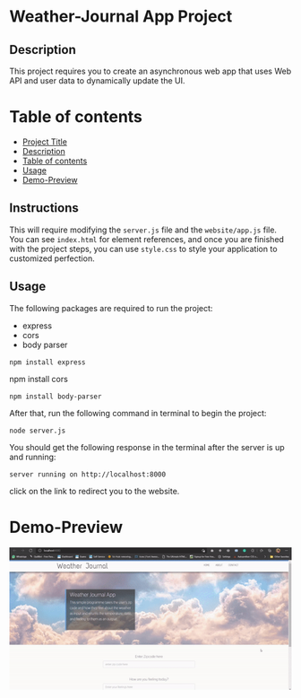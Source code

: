 # Weather-Journal App Project

## Description
This project requires you to create an asynchronous web app that uses Web API and user data to dynamically update the UI. 

# Table of contents

- [Project Title](#project-title)
- [Description](#Description)
- [Table of contents](#table-of-contents)
- [Usage](#usage)
- [Demo-Preview](#demo-preview)

## Instructions
This will require modifying the `server.js` file and the `website/app.js` file. You can see `index.html` for element references, and once you are finished with the project steps, you can use `style.css` to style your application to customized perfection.

## Usage
The following packages are required to run the project:
- express
- cors
- body parser
```
npm install express
```
npm install cors
```
npm install body-parser
```

After that, run the following command in terminal to begin the project:
```
node server.js
```
You should get the following response in the terminal after the server is up and running:
```
server running on http://localhost:8000
```
click on the link to redirect you to the website.
# Demo-Preview

![Random GIF](https://github.com/toqaayman/Weather-App/blob/master/images/demo.gif)
